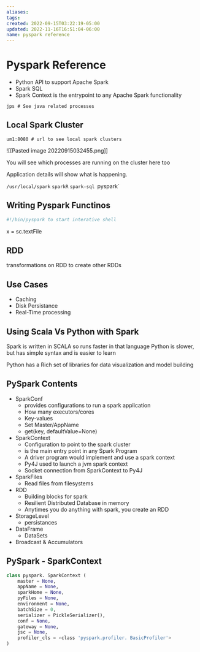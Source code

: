 ```yaml
---
aliases: 
tags: 
created: 2022-09-15T03:22:19-05:00
updated: 2022-11-16T16:51:04-06:00
name: pyspark reference
---
```

# Pyspark Reference

- Python API to support Apache Spark
- Spark SQL
- Spark Context is the entrypoint to any Apache Spark functionality

```shell
jps # See java related processes
```

## Local Spark Cluster
```
um1:8080 # url to see local spark clusters
```

![[Pasted image 20220915032455.png]]

You will see which processes are running on the cluster here too

Application details will show what is happening.

`/usr/local/spark`
`sparkR`
`spark-sql
`pyspark`

## Writing Pyspark Functinos

```python
#!/bin/pyspark to start interative shell 
```

x = sc.textFile

## RDD
transformations on RDD to create other RDDs

## Use Cases

- Caching
- Disk Persistance
- Real-Time processing

## Using Scala Vs Python with Spark
Spark is written in SCALA so runs faster in that language
Python is slower, but has simple syntax and is easier to learn

Python has a Rich set of libraries for data visualization and model building

## PySpark Contents
- SparkConf
	- provides configurations to run a spark application
	- How many executors/cores
	- Key-values
	- Set Master/AppName
	- get(key, defaultValue=None)
- SparkContext
	- Configuration to point to the spark cluster
	- is the main entry point in any Spark Program
	- A driver program would implement and use a spark context
	- Py4J used to launch a jvm spark context
	- Socket connection from SparkContext to Py4J
- SparkFiles
	- Read files from filesystems
- RDD
	- Building blocks for spark
	- Resilient Distributed Database in memory
	- Anytimes you do anything with spark, you create an RDD
- StorageLevel
	- persistances
- DataFrame
	- DataSets
- Broadcast & Accumulators

## PySpark - SparkContext

```python
class pyspark. SparkContext (
	master = None,
	appName = None,
	sparkHome = None,
	pyFiles = None,
	environment = None,
	batchSize = 0,
	serializer = PickleSerializer(),
	conf = None,
	gateway = None,
	jsc = None,
	profiler_cls = ‹class 'pyspark.profiler. BasicProfiler'>
)
```

